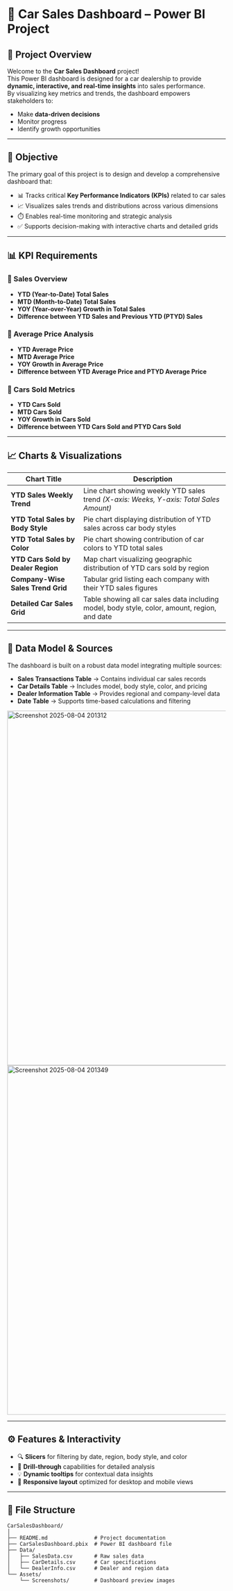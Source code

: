# 🚗 Car Sales Dashboard – Power BI Project

## 📌 Project Overview  
Welcome to the **Car Sales Dashboard** project!  
This Power BI dashboard is designed for a car dealership to provide **dynamic, interactive, and real-time insights** into sales performance.  
By visualizing key metrics and trends, the dashboard empowers stakeholders to:  
- Make **data-driven decisions**  
- Monitor progress  
- Identify growth opportunities  

---

## 🎯 Objective  
The primary goal of this project is to design and develop a comprehensive dashboard that:  
- 📊 Tracks critical **Key Performance Indicators (KPIs)** related to car sales  
- 📈 Visualizes sales trends and distributions across various dimensions  
- ⏱️ Enables real-time monitoring and strategic analysis  
- ✅ Supports decision-making with interactive charts and detailed grids  

---

## 📊 KPI Requirements  

### 🔹 Sales Overview  
- **YTD (Year-to-Date) Total Sales**  
- **MTD (Month-to-Date) Total Sales**  
- **YOY (Year-over-Year) Growth in Total Sales**  
- **Difference between YTD Sales and Previous YTD (PTYD) Sales**

### 🔹 Average Price Analysis  
- **YTD Average Price**  
- **MTD Average Price**  
- **YOY Growth in Average Price**  
- **Difference between YTD Average Price and PTYD Average Price**

### 🔹 Cars Sold Metrics  
- **YTD Cars Sold**  
- **MTD Cars Sold**  
- **YOY Growth in Cars Sold**  
- **Difference between YTD Cars Sold and PTYD Cars Sold**

---

## 📈 Charts & Visualizations  

| Chart Title                   | Description |
|-------------------------------|-------------|
| **YTD Sales Weekly Trend**    | Line chart showing weekly YTD sales trend *(X-axis: Weeks, Y-axis: Total Sales Amount)* |
| **YTD Total Sales by Body Style** | Pie chart displaying distribution of YTD sales across car body styles |
| **YTD Total Sales by Color**  | Pie chart showing contribution of car colors to YTD total sales |
| **YTD Cars Sold by Dealer Region** | Map chart visualizing geographic distribution of YTD cars sold by region |
| **Company-Wise Sales Trend Grid** | Tabular grid listing each company with their YTD sales figures |
| **Detailed Car Sales Grid**   | Table showing all car sales data including model, body style, color, amount, region, and date |

---

## 🧩 Data Model & Sources  
The dashboard is built on a robust data model integrating multiple sources:  
- **Sales Transactions Table** → Contains individual car sales records  
- **Car Details Table** → Includes model, body style, color, and pricing  
- **Dealer Information Table** → Provides regional and company-level data  
- **Date Table** → Supports time-based calculations and filtering  
<img width="1455" height="817" alt="Screenshot 2025-08-04 201312" src="https://github.com/user-attachments/assets/0e5d5688-d009-4d98-97fa-d6385f767a47" />
<img width="1445" height="805" alt="Screenshot 2025-08-04 201349" src="https://github.com/user-attachments/assets/f253d60e-9857-448b-951b-02bbac2ffe25" />

---

## ⚙️ Features & Interactivity  
- 🔍 **Slicers** for filtering by date, region, body style, and color  
- 📌 **Drill-through** capabilities for detailed analysis  
- 💡 **Dynamic tooltips** for contextual data insights  
- 📱 **Responsive layout** optimized for desktop and mobile views  

---

## 📁 File Structure  

```plaintext
CarSalesDashboard/
│
├── README.md               # Project documentation
├── CarSalesDashboard.pbix  # Power BI dashboard file
├── Data/
│   ├── SalesData.csv       # Raw sales data
│   ├── CarDetails.csv      # Car specifications
│   └── DealerInfo.csv      # Dealer and region data
└── Assets/
    └── Screenshots/        # Dashboard preview images
